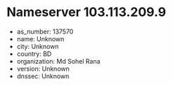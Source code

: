 # Nameserver 103.113.209.9

* as_number: 137570
* name: Unknown
* city: Unknown
* country: BD
* organization: Md Sohel Rana
* version: Unknown
* dnssec: Unknown
